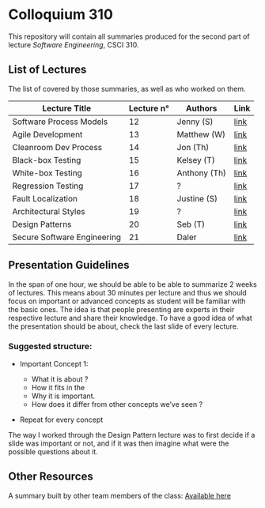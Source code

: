 # Colloquium 310

This repository will contain all summaries produced for the second part of lecture _Software Engineering_, CSCI 310.

## List of Lectures

The list of covered by those summaries, as well as who worked on them.

Lecture Title               | Lecture n° | Authors                             | Link
----------------------------|------------|-------------------------------------|------
Software Process Models     | 12         | Jenny (S)                           | [link](http://www.github.com/seba-1511/colloquium_310/blob/master/summaries/)
Agile Development           | 13         | Matthew (W)                         | [link](http://www.github.com/colloquium_310/blob/master/summaries/)
Cleanroom Dev Process       | 14         | Jon (Th)                            | [link](http://www.github.com/seba-1511/colloquium_310/blob/master/summaries/)
Black-box Testing           | 15         | Kelsey (T)                          | [link](http://www.github.com/seba-1511/colloquium_310/blob/master/summaries/BBTesting.md)              
White-box Testing           | 16         | Anthony (Th)                        | [link](http://www.github.com/seba-1511/colloquium_310/blob/master/summaries/)
Regression Testing          | 17         | ?                                   | [link](http://www.github.com/seba-1511/colloquium_310/blob/master/summaries/)
Fault Localization          | 18         | Justine (S)                         | [link](http://www.github.com/seba-1511/colloquium_310/blob/master/summaries/)
Architectural Styles        | 19         | ?                                   | [link](http://www.github.com/seba-1511/colloquium_310/blob/master/summaries/)
Design Patterns             | 20         | Seb (T)                             | [link](http://www.github.com/seba-1511/colloquium_310/blob/master/summaries/DesignPatterns.md)
Secure Software Engineering | 21         | Daler                               | [link](http://www.github.com/seba-1511/colloquium_310/blob/master/summaries/)

## Presentation Guidelines

In the span of one hour, we should be able to be able to summarize 2 weeks of lectures. This means about 30 minutes per lecture and thus we should focus on important or advanced concepts as student will be familiar with the basic ones. The idea is that people presenting are experts in their respective lecture and share their knowledge. To have a good idea of what the presentation should be about, check the last slide of every lecture.

### Suggested structure:

* Important Concept 1:
    * What it is about ?
    * How it fits in the 
    * Why it is important.
    * How does it differ from other concepts we’ve seen ?

* Repeat for every concept

The way I worked through the Design Pattern lecture was to first decide if a slide was important or not, and if it was then imagine what were the possible questions about it.

## Other Resources

A summary built by other team members of the class: [Available here](https://docs.google.com/a/usc.edu/document/d/1Sq-aJOKIpdxkiEUAWjD4DB6DqkHIuCB2MMWoevIOm-Q/edit?usp=sharing_eid)
